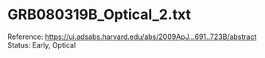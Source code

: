 # GRB080319B_Optical_2.txt

Reference: https://ui.adsabs.harvard.edu/abs/2009ApJ...691..723B/abstract
Status: Early, Optical